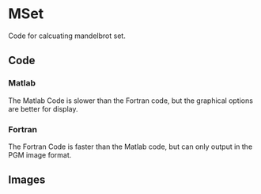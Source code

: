 # MSet
Code for calcuating mandelbrot set.
## Code
### Matlab
The Matlab Code is slower than the Fortran code, but the graphical options are better for display.
### Fortran
The Fortran Code is faster than the Matlab code, but can only output in the PGM image format.
## Images
